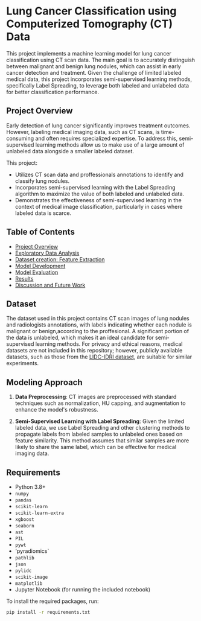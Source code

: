 # Lung Cancer Classification using Computerized Tomography (CT) Data

This project implements a machine learning model for lung cancer classification using CT scan data. The main goal is to accurately distinguish between malignant and benign lung nodules, which can assist in early cancer detection and treatment. Given the challenge of limited labeled medical data, this project incorporates semi-supervised learning methods, specifically Label Spreading, to leverage both labeled and unlabeled data for better classification performance.

## Project Overview

Early detection of lung cancer significantly improves treatment outcomes. However, labeling medical imaging data, such as CT scans, is time-consuming and often requires specialized expertise. To address this, semi-supervised learning methods allow us to make use of a large amount of unlabeled data alongside a smaller labeled dataset.

This project:
- Utilizes CT scan data and proffessionals annotations to identify and classify lung nodules.
- Incorporates semi-supervised learning with the Label Spreading algorithm to maximize the value of both labeled and unlabeled data.
- Demonstrates the effectiveness of semi-supervised learning in the context of medical image classification, particularly in cases where labeled data is scarce.

## Table of Contents
- [Project Overview](#project-overview)
- [Exploratory Data Analysis](#dataset)
- [Dataset creation: Feature Extraction](#modeling-approach)
- [Model Development](#requirements)
- [Model Evaluation](#usage)
- [Results](#results)
- [Discussion and Future Work](#future-work)


## Dataset

The dataset used in this project contains CT scan images of lung nodules and radiologists annotations, with labels indicating whether each nodule is malignant or benign,according to the proffesional. A significant portion of the data is unlabeled, which makes it an ideal candidate for semi-supervised learning methods. For privacy and ethical reasons, medical datasets are not included in this repository; however, publicly available datasets, such as those from the [LIDC-IDRI dataset](https://wiki.cancerimagingarchive.net/display/Public/LIDC-IDRI), are suitable for similar experiments.

## Modeling Approach

1. **Data Preprocessing**: CT images are preprocessed with standard techniques such as normalization, HU capping, and augmentation to enhance the model's robustness.

2. **Semi-Supervised Learning with Label Spreading**: Given the limited labeled data, we use Label Spreading and other clustering methods to propagate labels from labeled samples to unlabeled ones based on feature similarity. This method assumes that similar samples are more likely to share the same label, which can be effective for medical imaging data.

## Requirements

- Python 3.8+
- `numpy`
- `pandas`
- `scikit-learn`
- `scikit-learn-extra`
- `xgboost`
- `seaborn`
- `ast`
- `PIL`
- `pywt`
- 'pyradiomics`
- `pathlib`
- `json`
- `pylidc` 
- `scikit-image`
- `matplotlib`
- Jupyter Notebook (for running the included notebook)

To install the required packages, run:
```bash
pip install -r requirements.txt
